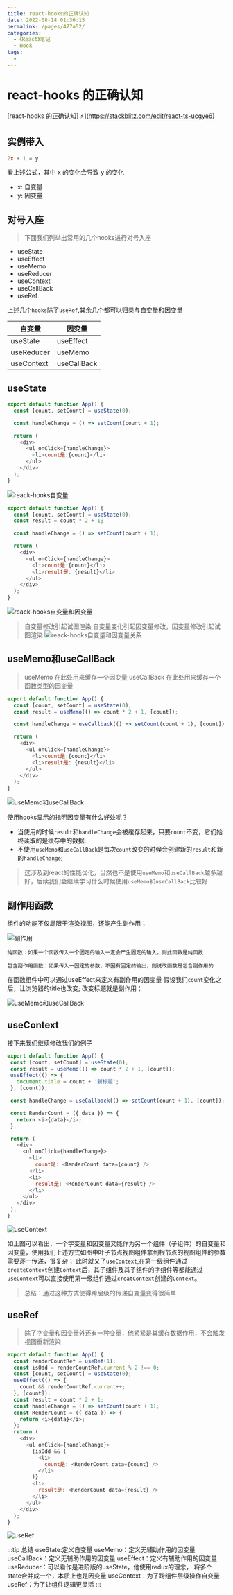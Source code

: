 ```yaml
---
title: react-hooks的正确认知
date: 2022-08-14 01:36:15
permalink: /pages/477a52/
categories:
  - 《React》笔记
  - Hook
tags:
  - 
---
```

# react-hooks 的正确认知

[react-hooks 的正确认知] ⚡️](https://stackblitz.com/edit/react-ts-ucgye6)

## 实例带入

```js
2x + 1 = y
```

看上述公式，其中 x 的变化会导致 y 的变化

- x: 自变量
- y: 因变量

## 对号入座

> 下面我们列举出常用的几个hooks进行对号入座

- useState
- useEffect
- useMemo
- useReducer
- useContext
- useCallBack
- useRef

上述几个`hooks`除了`useRef`,其余几个都可以归类与自变量和因变量


自变量 | 因变量
---|---
useState | useEffect
useReducer | useMemo
useContext | useCallBack


## useState

```js
export default function App() {
  const [count, setCount] = useState(0);

  const handleChange = () => setCount(count + 1);

  return (
    <div>
      <ul onClick={handleChange}>
        <li>count是:{count}</li>
      </ul>
    </div>
  );
}

```
![reack-hooks自变量](https://cdn.jsdelivr.net/gh/maoyln/maoyl-img/blog/react-hooks%E8%87%AA%E5%8F%98%E9%87%8F%E5%9B%A0%E5%8F%98%E9%87%8F.gif)


```js
export default function App() {
  const [count, setCount] = useState(0);
  const result = count * 2 + 1;

  const handleChange = () => setCount(count + 1);

  return (
    <div>
      <ul onClick={handleChange}>
        <li>count是:{count}</li>
        <li>result是: {result}</li>
      </ul>
    </div>
  );
}

```
![reack-hooks自变量和因变量](https://cdn.jsdelivr.net/gh/maoyln/maoyl-img/blog/Aug-14-2022%2000-26-27.gif)


> 自变量修改引起试图渲染
> 自变量变化引起因变量修改，因变量修改引起试图渲染
![reack-hooks自变量和因变量关系](https://cdn.jsdelivr.net/gh/maoyln/maoyl-img/blog/20220812144418.png)


## useMemo和useCallBack

> useMemo 在此处用来缓存一个因变量
> useCallBack 在此处用来缓存一个函数类型的因变量

```js
export default function App() {
  const [count, setCount] = useState(0);
  const result = useMemo(() => count * 2 + 1, [count]);

  const handleChange = useCallback(() => setCount(count + 1), [count]);

  return (
    <div>
      <ul onClick={handleChange}>
        <li>count是:{count}</li>
        <li>result是: {result}</li>
      </ul>
    </div>
  );
}
```

![useMemo和useCallBack](https://cdn.jsdelivr.net/gh/maoyln/maoyl-img/blog/Aug-14-2022%2000-29-34.gif)

使用hooks显示的指明因变量有什么好处呢？

- 当使用的时候`result`和`handleChange`会被缓存起来，只要`count`不变，它们始终读取的是缓存中的数据;
- 不使用`useMemo`和`useCallBack`是每次`count`改变的时候会创建新的`result`和新的`handleChange`;

> 这涉及到react的性能优化，当然也不是使用`useMemo`和`useCallBack`越多越好，后续我们会继续学习什么时候使用`useMemo`和`useCallBack`比较好




## 副作用函数

组件的功能不仅局限于渲染视图，还能产生副作用；

![副作用](https://cdn.jsdelivr.net/gh/maoyln/maoyl-img/blog/WeChat51e6cd682133d4f2b5de4847a5a701fc.png)

```
纯函数：如果一个函数传入一个固定的输入一定会产生固定的输入，则此函数是纯函数

包含副作用函数：如果传入一固定的参数，不因有固定的输出，则说改函数是包含副作用的
```

在函数组件中可以通过useEffect来定义有副作用的因变量
假设我们`count`变化之后，让浏览器的title也改变; 改变标题就是副作用；

![useMemo和useCallBack](https://cdn.jsdelivr.net/gh/maoyln/maoyl-img/blog/Aug-14-2022%2000-39-18.gif)
    
 
 ## useContext
 
 接下来我们继续修改我们的例子
 ```js
export default function App() {
  const [count, setCount] = useState(0);
  const result = useMemo(() => count * 2 + 1, [count]);
  useEffect(() => {
    document.title = count + '新标题';
  }, [count]);

  const handleChange = useCallback(() => setCount(count + 1), [count]);

  const RenderCount = ({ data }) => {
    return <i>{data}</i>;
  };

  return (
    <div>
      <ul onClick={handleChange}>
        <li>
          count是: <RenderCount data={count} />
        </li>
        <li>
          result是: <RenderCount data={result} />
        </li>
      </ul>
    </div>
  );
}

 ```
![useContext](https://cdn.jsdelivr.net/gh/maoyln/maoyl-img/blog/WeChatfc4b1c72b3d9f558640b05dfcd1b7278.png)

如上图可以看出，一个字变量和因变量又能作为另一个组件（子组件）的自变量和因变量，使用我们上述方式如图中叶子节点视图组件拿到根节点的视图组件的参数需要逐一传递，很复杂；
此时就又了`useContext`,在第一级组件通过`createContext`创建`Context`后，其子组件及其子组件的字组件等都能通过`useContext`可以直接使用第一级组件通过`creatContext`创建的`Context`。

> 总结：通过这种方式使得跨层级的传递自变量变得很简单


## useRef

> 除了字变量和因变量外还有一种变量，他紧紧是其缓存数据作用，不会触发视图重新渲染

```js
export default function App() {
  const renderCountRef = useRef(1);
  const isOdd = renderCountRef.current % 2 !== 0;
  const [count, setCount] = useState(0);
  useEffect(() => {
    count && renderCountRef.current++;
  }, [count]);
  const result = count * 2 + 1;
  const handleChange = () => setCount(count + 1);
  const RenderCount = ({ data }) => {
    return <i>{data}</i>;
  };
  return (
    <div>
      <ul onClick={handleChange}>
        {isOdd && (
          <li>
            count是: <RenderCount data={count} />
          </li>
        )}
        <li>
          result是: <RenderCount data={result} />
        </li>
      </ul>
    </div>
  );
}
```

![useRef](https://cdn.jsdelivr.net/gh/maoyln/maoyl-img/blog/Aug-14-2022%2001-47-54.gif)

:::tip 总结
    useState:定义自变量
    useMemo：定义无辅助作用的因变量
    useCallBack：定义无辅助作用的因变量
    useEffect：定义有辅助作用的因变量
    useReducer：可以看作是进阶版的useState，他使用redux的理念，
                将多个state合并成一个，本质上也是因变量
    useContext：为了跨组件层级操作自变量
    useRef：为了让组件逻辑更灵活
:::